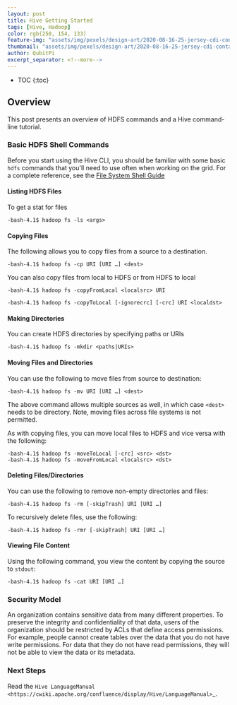 ```yaml
---
layout: post
title: Hive Getting Started
tags: [Hive, Hadoop]
color: rgb(250, 154, 133)
feature-img: "assets/img/pexels/design-art/2020-08-16-25-jersey-cdi-container-agnostic-support/cover.png"
thumbnail: "assets/img/pexels/design-art/2020-08-16-25-jersey-cdi-container-agnostic-support/cover.png"
author: QubitPi
excerpt_separator: <!--more-->
---
```


<!--more-->

* TOC
{:toc}

## Overview

This post presents an overview of HDFS commands and a Hive command-line tutorial.

### Basic HDFS Shell Commands

Before you start using the Hive CLI, you should be familiar with some basic `hdfs` commands that you'll need to use
often when working on the grid. For a complete reference, see the
[File System Shell Guide](http://archive.cloudera.com/cdh/3/hadoop/file_system_shell.html)

#### Listing HDFS Files

To get a stat for files

    -bash-4.1$ hadoop fs -ls <args>

#### Copying Files

The following allows you to copy files from a source to a destination.

    -bash-4.1$ hadoop fs -cp URI [URI …] <dest>

You can also copy files from local to HDFS or from HDFS to local

    -bash-4.1$ hadoop fs -copyFromLocal <localsrc> URI 

    -bash-4.1$ hadoop fs -copyToLocal [-ignorecrc] [-crc] URI <localdst>

#### Making Directories

You can create HDFS directories by specifying paths or URIs

    -bash-4.1$ hadoop fs -mkdir <paths|URIs> 

#### Moving Files and Directories

You can use the following to move files from source to destination:

    -bash-4.1$ hadoop fs -mv URI [URI …] <dest>

The above command allows multiple sources as well, in which case `<dest>` needs to be directory. 
Note, moving files across file systems is not permitted. 

As with copying files, you can move local files to HDFS and vice versa with the following:

    -bash-4.1$ hadoop fs -moveToLocal [-crc] <src> <dst>
    -bash-4.1$ hadoop fs -moveFromLocal <localsrc> <dst>

#### Deleting Files/Directories

You can use the following to remove non-empty directories and files:

    -bash-4.1$ hadoop fs -rm [-skipTrash] URI [URI …]

To recursively delete files, use the following:

    -bash-4.1$ hadoop fs -rmr [-skipTrash] URI [URI …]

#### Viewing File Content

Using the following command, you view the content by copying the source to `stdout`:

    -bash-4.1$ hadoop fs -cat URI [URI …]

### Security Model

An organization contains sensitive data from many different properties. To preserve the integrity and confidentiality of
that data, users of the organization should be restricted by ACLs that define access permissions. For example, people
cannot create tables over the data that you do not have write permissions. For data that they do not have read
permissions, they will not be able to view the data or its metadata.

### Next Steps

Read the `Hive LanguageManual <https://cwiki.apache.org/confluence/display/Hive/LanguageManual>`_.
